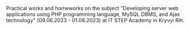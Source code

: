 Practical works and homeworks on the subject "Developing server web applications using PHP programming language, MySQL DBMS, and Ajax technology" (09.06.2023 - 01.08.2023) at IT STEP Academy in Kryvyi Rih.
